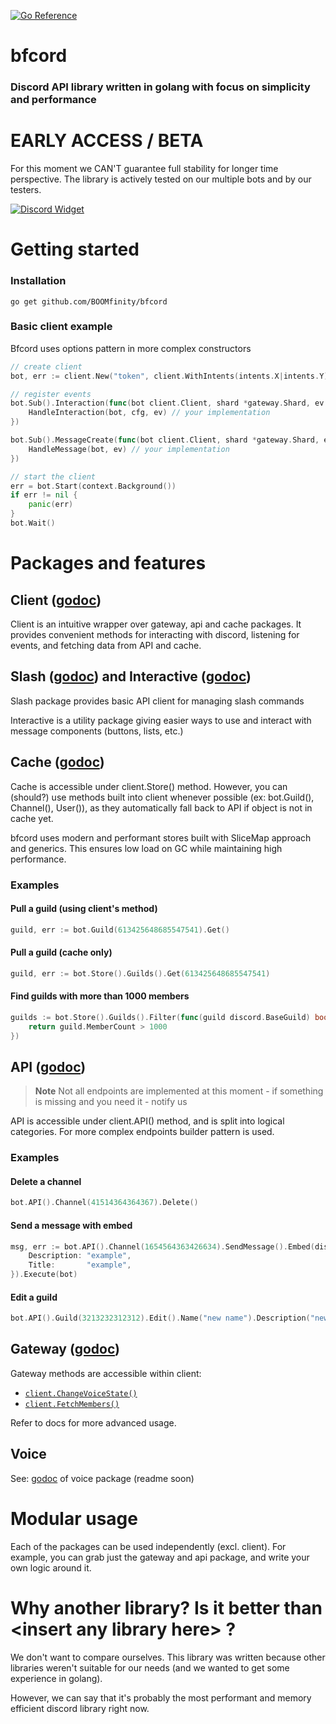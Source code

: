 [![Go Reference](https://pkg.go.dev/badge/github.com/BOOMfinity/bfcord.svg)](https://pkg.go.dev/github.com/BOOMfinity/bfcord)
# bfcord
### Discord API library written in golang with focus on simplicity and performance

# EARLY ACCESS / BETA
For this moment we CAN'T guarantee full stability for longer time perspective. The library is actively tested on our multiple bots and by our testers.

[![Discord Widget](https://discordapp.com/api/guilds/1036320104486547466/widget.png?style=banner4)](https://labs.boomfinity.xyz)

# Getting started
### Installation
```
go get github.com/BOOMfinity/bfcord
```
### Basic client example
Bfcord uses options pattern in more complex constructors
```go
// create client
bot, err := client.New("token", client.WithIntents(intents.X|intents.Y) /*other options: client.WithX()*/)

// register events
bot.Sub().Interaction(func(bot client.Client, shard *gateway.Shard, ev *interactions.Interaction) {
    HandleInteraction(bot, cfg, ev) // your implementation
})

bot.Sub().MessageCreate(func(bot client.Client, shard *gateway.Shard, ev discord.Message) {
    HandleMessage(bot, ev) // your implementation
})

// start the client
err = bot.Start(context.Background())
if err != nil {
    panic(err)
}
bot.Wait()
```

# Packages and features
## Client ([godoc](https://pkg.go.dev/github.com/BOOMfinity/bfcord/client))
Client is an intuitive wrapper over gateway, api and cache packages. It provides convenient methods for interacting with discord, listening for events, and fetching data from API and cache.
## Slash ([godoc](https://pkg.go.dev/github.com/BOOMfinity/bfcord/slash)) and Interactive ([godoc](https://pkg.go.dev/github.com/BOOMfinity/bfcord/extra/interactive))
Slash package provides basic API client for managing slash commands

Interactive is a utility package giving easier ways to use and interact with message components (buttons, lists, etc.)
## Cache ([godoc](https://pkg.go.dev/github.com/BOOMfinity/bfcord/cache))
Cache is accessible under client.Store() method. However, you can (should?) use methods built into client whenever possible (ex: bot.Guild(), Channel(), User()), as they automatically fall back to API if object is not in cache yet.

bfcord uses modern and performant stores built with SliceMap approach and generics. This ensures low load on GC while maintaining high performance.
### Examples
#### Pull a guild (using client's method)
```go
guild, err := bot.Guild(613425648685547541).Get()
```
#### Pull a guild (cache only)
```go
guild, err := bot.Store().Guilds().Get(613425648685547541)
```
#### Find guilds with more than 1000 members
```go
guilds := bot.Store().Guilds().Filter(func(guild discord.BaseGuild) bool {
	return guild.MemberCount > 1000
})
```
## API ([godoc](https://pkg.go.dev/github.com/BOOMfinity/bfcord/api))
> **Note**
> Not all endpoints are implemented at this moment - if something is missing and you need it - notify us 

API is accessible under client.API() method, and is split into logical categories.
For more complex endpoints builder pattern is used.
### Examples
#### Delete a channel
```go
bot.API().Channel(41514364364367).Delete()
```
#### Send a message with embed
```go
msg, err := bot.API().Channel(1654564363426634).SendMessage().Embed(discord.MessageEmbed{
	Description: "example",
	Title:       "example",
}).Execute(bot)
```
#### Edit a guild
```go
bot.API().Guild(3213232312312).Edit().Name("new name").Description("new description").AFKChannelID(1232312312414).Execute(bot, "test reason")
```

## Gateway ([godoc](https://pkg.go.dev/github.com/BOOMfinity/bfcord/gateway))
Gateway methods are accessible within client:
* [`client.ChangeVoiceState()`](https://pkg.go.dev/github.com/BOOMfinity/bfcord/client#Client)
* [`client.FetchMembers()`](https://pkg.go.dev/github.com/BOOMfinity/bfcord/client#Client)

Refer to docs for more advanced usage.
## Voice
See: [godoc](https://pkg.go.dev/github.com/BOOMfinity/bfcord/voice) of voice package (readme soon)

# Modular usage
Each of the packages can be used independently (excl. client). For example, you can grab just the gateway and api package, and write your own logic around it.

# Why another library? Is it better than \<insert any library here\> ?
We don't want to compare ourselves. This library was written because other libraries weren't suitable for our needs (and we wanted to get some experience in golang). 

However, we can say that it's probably the most performant and memory efficient discord library right now.
